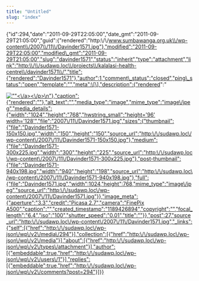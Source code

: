 ```yaml
---
title: "Untitled"
slug: "index"
---
```


{"id":294,"date":"2011-09-29T22:05:00","date\_gmt":"2011-09-29T21:05:00","guid":{"rendered":"http:\\/\\/www.sumbawanga.org.uk\\/wp-content\\/2007\\/11\\/Davinder1571.jpg"},"modified":"2011-09-29T22:05:00","modified\_gmt":"2011-09-29T21:05:00","slug":"davinder1571","status":"inherit","type":"attachment","link":"http:\\/\\/sudawp.loc\\/projects\\/kalalasi-health-centre\\/davinder1571\\/","title":{"rendered":"Davinder1571"},"author":1,"comment\_status":"closed","ping\_status":"open","template":"","meta":\[\],"description":{"rendered":"

[![\"\"](\"http:\/\/sudawp.loc\/wp-content\/2007\/11\/Davinder1571-300x225.jpg\")<\\/a><\\/p>\\n"},"caption":{"rendered":""},"alt\_text":"","media\_type":"image","mime\_type":"image\\/jpeg","media\_details":{"width":"1024","height":"768","hwstring\_small":"height='96' width='128'","file":"2007\\/11\\/Davinder1571.jpg","sizes":{"thumbnail":{"file":"Davinder1571-150x150.jpg","width":"150","height":"150","source\_url":"http:\\/\\/sudawp.loc\\/wp-content\\/2007\\/11\\/Davinder1571-150x150.jpg"},"medium":{"file":"Davinder1571-300x225.jpg","width":"300","height":"225","source\_url":"http:\\/\\/sudawp.loc\\/wp-content\\/2007\\/11\\/Davinder1571-300x225.jpg"},"post-thumbnail":{"file":"Davinder1571-940x198.jpg","width":"940","height":"198","source\_url":"http:\\/\\/sudawp.loc\\/wp-content\\/2007\\/11\\/Davinder1571-940x198.jpg"},"full":{"file":"Davinder1571.jpg","width":1024,"height":768,"mime\_type":"image\\/jpeg","source\_url":"http:\\/\\/sudawp.loc\\/wp-content\\/2007\\/11\\/Davinder1571.jpg"}},"image\_meta":{"aperture":"3.3","credit":"Picasa 2.7","camera":"FinePix A500","caption":"","created\_timestamp":"1189426894","copyright":"","focal\_length":"6.4","iso":"100","shutter\_speed":"0.01","title":""}},"post":27,"source\_url":"http:\\/\\/sudawp.loc\\/wp-content\\/2007\\/11\\/Davinder1571.jpg","\_links":{"self":\[{"href":"http:\\/\\/sudawp.loc\\/wp-json\\/wp\\/v2\\/media\\/294"}\],"collection":\[{"href":"http:\\/\\/sudawp.loc\\/wp-json\\/wp\\/v2\\/media"}\],"about":\[{"href":"http:\\/\\/sudawp.loc\\/wp-json\\/wp\\/v2\\/types\\/attachment"}\],"author":\[{"embeddable":true,"href":"http:\\/\\/sudawp.loc\\/wp-json\\/wp\\/v2\\/users\\/1"}\],"replies":\[{"embeddable":true,"href":"http:\\/\\/sudawp.loc\\/wp-json\\/wp\\/v2\\/comments?post=294"}\]}}](http:\/\/sudawp.loc\/wp-content\/2007\/11\/Davinder1571.jpg)